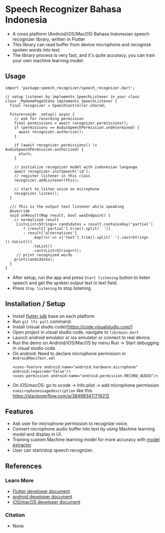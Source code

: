 # Speech Recognizer Bahasa Indonesia

- A cross platform (Android/iOS/MacOS) Bahasa Indonesian speech recognizer library, written in Flutter
- This library can read buffer from device microphone and recognize spoken words into text.
- The library process is very fast, and it's quite accuracy, you can train your own machine learning model.

## Usage
```
import 'package:speech_recognizer/speech_recognizer.dart';

// setup listener by implements SpeechListener in your class
class _MyHomePageState implements SpeechListener {
  final recognizer = SpeechController.shared;
  
  Future<void> _setup() async {
    // ask for recording permission
    final permissions = await recognizer.permissions();
    if (permissions == AudioSpeechPermission.undetermined) {
      await recognizer.authorize();
    }

    if (await recognizer.permissions() != AudioSpeechPermission.authorized) {
      eturn;
    }

    // initialize recognizer model with indonesian langauge
    await recognizer.initSpeech('id'); 
    // register listener in this class
    recognizer.addListener(this); 

    // start to listen voice on microphone
    recognizer.listen();
  }

  /// This is the output text listener while speaking
  @override
  void onResult(Map result, bool wasEndpoint) {
    // normalized result
     List<List<String>> candidates = result.containsKey('partial')
        ? [result['partial'].trim().split(' ')]
        : result['alternatives']
            .map((x) => x['text'].trim().split(' ').cast<String>().toList())
            .toList()
            .cast<List<String>>();
     // print recognized words
    print(candidates);
  }
}

```
- After setup, run the app and press `Start listening` button to listen speech and get the spoken output text in text field.
- Press `Stop listening` to stop listening
  
## Installation / Setup​
- Install [flutter sdk](https://docs.flutter.dev/get-started/install) base on each platform
- Run `git lfs pull` command.
- Install (visual studio code)[https://code.visualstudio.com/]
- Open project in visual studio code, navigate to `lib/main.dart`
- Launch android emulator or ios simulator or connect to real device.
- Run the demo on Android/iOS/MacOS by menu Run -> Start debugging in visual studio code.
- On android: Need to declare microphone permission in `AndroidManifest.xml`
    ```
    <uses-feature android:name="android.hardware.microphone" android:required="false"/>
    <uses-permission android:name="android.permission.RECORD_AUDIO"/>
    ```
- On iOS/macOS: go to xcode -> Info.plist -> add microphone permission `nsmicrophoneusagedescription` like this https://stackoverflow.com/a/38498347/719212
## Features​
- Ask user for microphone permission to recognize voice.
- Convert microphone audio buffer into text by using Machine learning model and display in UI.
- Training custom Machine learning model for more accuracy with [model extractor ](https://github.com/bookbot-kids/speech-recognizer-bahasa-indonesian/tree/main/model_extractor)
- User can start/stop speech recognizer.
​
## References​
### Learn More​
- [Flutter developer document](https://docs.flutter.dev/)
- [android developer document](https://developer.android.com/docs)
- [iOS/macOS developer document](https://developer.apple.com/documentation/)​
### Citation​
- None